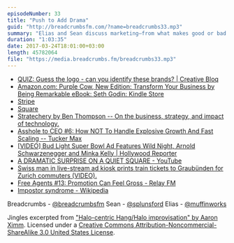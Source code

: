 ```yaml
---
episodeNumber: 33
title: "Push to Add Drama"
guid: "http://breadcrumbsfm.com/?name=breadcrumbs33.mp3"
summary: "Elias and Sean discuss marketing—from what makes good or bad marketing to brand advertising and guerrilla marketing. Elias has some opinions."
duration: "1:03:35"
date: 2017-03-24T18:01:00+03:00
length: 45782064
file: "https://media.breadcrumbs.fm/breadcrumbs33.mp3"
---
```


- [ QUIZ: Guess the logo - can you identify these brands? | Creative Bloq](http://www.creativebloq.com/logo-design/quiz-can-you-guess-logo-1012976)
- [Amazon.com: Purple Cow, New Edition: Transform Your Business by Being Remarkable eBook: Seth Godin: Kindle Store](http://www.amazon.com/dp/B00316UMS0/?tag=breadcrumbsfm-20)
- [Stripe](https://stripe.com/)
- [Square](https://squareup.com/)
- [Stratechery by Ben Thompson -- On the business, strategy, and impact of technology.](https://stratechery.com/)
- [ Asshole to CEO #6: How NOT To Handle Explosive Growth And Fast Scaling -- Tucker Max](http://tuckermax.me/asshole-to-ceo-6-how-not-to-handle-explosive-growth-and-fast-scaling/)
- [ [VIDEO] Bud Light Super Bowl Ad Features Wild Night, Arnold Schwarzenegger and Minka Kelly | Hollywood Reporter](http://www.hollywoodreporter.com/news/video-bud-light-super-bowl-676065)
- [A DRAMATIC SURPRISE ON A QUIET SQUARE - YouTube](https://youtu.be/316AzLYfAzw)
- [ Swiss man in live-stream ad kiosk prints train tickets to Graubünden for Zurich commuters (VIDEO).](http://www.slate.com/articles/video/video/2015/07/swiss_man_in_live_stream_ad_kiosk_prints_train_tickets_to_graub_nden_for.html)
- [Free Agents #13: Promotion Can Feel Gross - Relay FM](https://www.relay.fm/freeagents/13)
- [Impostor syndrome - Wikipedia](https://en.wikipedia.org/wiki/Impostor_syndrome?wprov=sfsi1)

Breadcrumbs - [@breadcrumbsfm](https://twitter.com/breadcrumbsfm) Sean - [@splunsford](https://twitter.com/splunsford) Elias - [@muffinworks](https://twitter.com/muffinworks)

Jingles excerpted from [ "Halo-centric Hang/Halo improvisation" by Aaron Ximm](http://freemusicarchive.org/music/aaron_ximm/handpans_and_the_hang/). Licensed under a [Creative Commons Attribution-Noncommercial-ShareAlike 3.0 United States License](http://creativecommons.org/licenses/by-nc-sa/3.0/us/).
